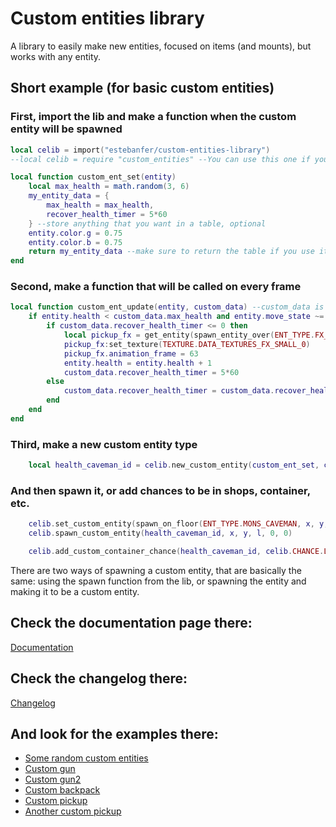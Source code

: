 # Custom entities library

A library to easily make new entities, focused on items (and mounts), but works with any entity.

## Short example (for basic custom entities)

### First, import the lib and make a function when the custom entity will be spawned
```lua
local celib = import("estebanfer/custom-entities-library")
--local celib = require "custom_entities" --You can use this one if you want to include the library in your mod rather than people having to download it, but might cause some issues with pickups, and would not be the most optimized way if the player uses more custom entities

local function custom_ent_set(entity)
    local max_health = math.random(3, 6)
    my_entity_data = {
        max_health = max_health,
        recover_health_timer = 5*60
    } --store anything that you want in a table, optional
    entity.color.g = 0.75
    entity.color.b = 0.75
    return my_entity_data --make sure to return the table if you use it
end
```

### Second, make a function that will be called on every frame
```lua
local function custom_ent_update(entity, custom_data) --custom_data is the table that you created on the set function
    if entity.health < custom_data.max_health and entity.move_state ~= 6 then
        if custom_data.recover_health_timer <= 0 then
            local pickup_fx = get_entity(spawn_entity_over(ENT_TYPE.FX_PICKUPEFFECT, entity.uid, 0, 0))
            pickup_fx:set_texture(TEXTURE.DATA_TEXTURES_FX_SMALL_0)
            pickup_fx.animation_frame = 63
            entity.health = entity.health + 1
            custom_data.recover_health_timer = 5*60
        else
            custom_data.recover_health_timer = custom_data.recover_health_timer - 1
        end
    end
end
```

### Third, make a new custom entity type
```lua
    local health_caveman_id = celib.new_custom_entity(custom_ent_set, custom_ent_update, nil, ENT_TYPE.MONS_CAVEMAN) -- the function can take more parameters, check documentation
```

### And then spawn it, or add chances to be in shops, container, etc.
```lua
    celib.set_custom_entity(spawn_on_floor(ENT_TYPE.MONS_CAVEMAN, x, y, l), health_caveman_id)
    celib.spawn_custom_entity(health_caveman_id, x, y, l, 0, 0)

    celib.add_custom_container_chance(health_caveman_id, celib.CHANCE.LOW, ENT_TYPE.ITEM_CRATE)
```

There are two ways of spawning a custom entity, that are basically the same: using the spawn function from the lib, or spawning the entity and making it to be a custom entity.

## Check the documentation page there:
[Documentation](https://github.com/estebanfer/Custom-Entities-lib/blob/master/documentation.md)

## Check the changelog there:
[Changelog](https://github.com/estebanfer/Custom-Entities-lib/blob/master/changelog.md)

## And look for the examples there:
- [Some random custom entities](examples/example.lua)
- [Custom gun](examples/Grapple_gun/grapple_gun.lua)
- [Custom gun2](examples/lil_bomber_item_example/lil_bomber_custom_gun2.lua)
- [Custom backpack](examples/ParachutePack.lua)
- [Custom pickup](examples/pickup.lua)
- [Another custom pickup](examples/pickup2.lua)